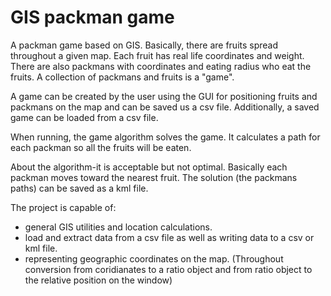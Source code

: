 # GIS packman game

A packman game based on GIS.
Basically, there are fruits spread throughout a given map.  Each fruit has real life coordinates and weight. There are also packmans with coordinates and eating radius who eat the fruits. A collection of packmans and fruits is a "game". 

A game can be created by the user using the GUI for positioning fruits and packmans on the map and can be saved us a csv file.  Additionally, a saved game can be loaded from a csv file. 

When running, the game algorithm solves the game. It calculates a path for each packman so all the fruits will be eaten. 

About the algorithm-it is acceptable but not optimal. Basically each packman moves toward the nearest fruit.
 The solution (the packmans paths) can be saved as a kml file. 

The project is capable of:
- general GIS utilities and location calculations.
- load and extract data from a csv file as well as writing data to a csv or kml file.
- representing geographic coordinates on the map. (Throughout conversion from coridianates to a ratio object and from ratio object to the relative position on the window)
